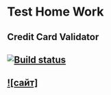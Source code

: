 # Test Home Work
## Credit Card Validator
## [![Build status](https://ci.appveyor.com/api/projects/status/ymk2bd68srffo8n1?svg=true)](https://ci.appveyor.com/project/bochkarevatat/creditcardvalidator)
## [![сайт]](https://bochkarevatat.github.io/testsHomeWork/)
